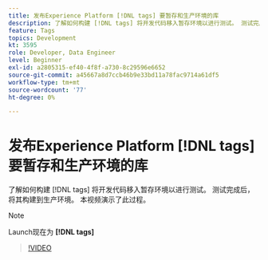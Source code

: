 ```yaml
---
title: 发布Experience Platform [!DNL tags] 要暂存和生产环境的库
description: 了解如何构建 [!DNL tags] 将开发代码移入暂存环境以进行测试。 测试完成后，将其构建到生产环境。 本视频演示了此过程。
feature: Tags
topics: Development
kt: 3595
role: Developer, Data Engineer
level: Beginner
exl-id: a2805315-ef40-4f8f-a730-8c29596e6652
source-git-commit: a45667a8d7ccb46b9e33bd11a78fac9714a61df5
workflow-type: tm+mt
source-wordcount: '77'
ht-degree: 0%

---
```


# 发布Experience Platform [!DNL tags] 要暂存和生产环境的库

了解如何构建 [!DNL tags] 将开发代码移入暂存环境以进行测试。 测试完成后，将其构建到生产环境。 本视频演示了此过程。

>[!NOTE]
>
> Launch现在为 **[!DNL tags]**

>[!VIDEO](https://video.tv.adobe.com/v/28777/?quality=12&learn=on)

